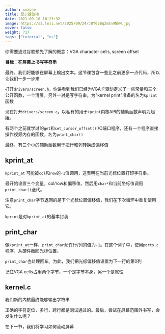 ```yaml
---
author: xnzone 
title: 显示器驱动
date: 2021-09-10 10:23:32
image: https://s2.loli.net/2025/09/24/J8Y6zBqZmSn9NkW.jpg
cover: false
weight: 717
tags: ["tutorial", "os"]
---
```


你需要通过谷歌预先了解的概念：VGA character cells, screen offset

**目标：在屏幕上书写字符串**

最终，我们将能够在屏幕上输出文本。这节课包含一些比之前更多一点代码，所以让我们一步一步来

打开`drivers/screen.h`，你讲看到我们已经为VGA卡驱动定义了一些常量和三个公开函数，一个清屏，另外一对是写字符串，为"kernel print"准备的名为`kprint`函数

现在打开`drivers/screen.c`。以私有的用于`kprint`内核API的辅助函数声明为起始。

有两个之前就学过的`get`和`set_cursor_offset()`I/O端口程序，还有一个程序直接操作视频内存的函数，名为`print_char()`

最终，有三个小的辅助函数用于把行和列转换成偏移值

## kprint_at

`kprint_at` 可能被`col`和`row`的`-1`值调用，这表明在当前光标位置打印字符串。

最开始设置三个变量，col/row和偏移值。然后用`char*`和当前坐标值调用`print_char()`迭代。

注意`print_char`字节返回的是下个光标位置偏移值，我们在下次循环中重复使用它。

`kprint`是对`kprint_at`的基本封装

## print_char

像`kprint_at`一样，`print_char`允许行/列的值为`-1`。在这个例子中，使用`ports.c`程序，从硬件撤回光标位置。

`print_char`也处理回车。为此，我们把光标偏移值设置为下一行的第0列

记住VGA cells占用两个字节，一个是字节本身，另一个是属性

## kernel.c

我们新的内核最终能够输出字符串

正确的字符定位，多行，跨行都是测试通过的。最后，尝试在屏幕范围外书写，会发生什么呢？

在下一节，我们将学习如何滚动屏幕